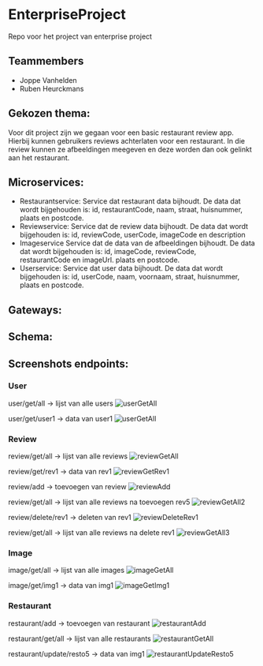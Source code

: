 # EnterpriseProject
Repo voor het project van enterprise project

## Teammembers
- Joppe Vanhelden
- Ruben Heurckmans

## Gekozen thema:
Voor dit project zijn we gegaan voor een basic restaurant review app. Hierbij kunnen gebruikers reviews achterlaten voor een restaurant. In die review kunnen ze afbeeldingen meegeven en deze worden dan ook gelinkt aan het restaurant.

## Microservices: 
- Restaurantservice:
  Service dat restaurant data bijhoudt. De data dat wordt bijgehouden is: id, restaurantCode, naam, straat, huisnummer, 
  plaats en postcode.
- Reviewservice:
  Service dat de review data bijhoudt. De data dat wordt bijgehouden is: id, reviewCode, userCode, imageCode en description
- Imageservice
  Service dat de data van de afbeeldingen bijhoudt. De data dat wordt bijgehouden is: id, imageCode, reviewCode,   
  restaurantCode en imageUrl.
  plaats en postcode.
- Userservice:
  Service dat user data bijhoudt. De data dat wordt bijgehouden is: id, userCode, naam, voornaam, straat, huisnummer, 
  plaats en postcode.

## Gateways:

## Schema:

## Screenshots endpoints:

### User
user/get/all -> lijst van alle users
![userGetAll](./Screenshots/userGetAll.png)

user/get/user1 -> data van user1
![userGetAll](./Screenshots/userGetUser1.png)

### Review
review/get/all -> lijst van alle reviews
![reviewGetAll](./Screenshots/reviewGetAll.png)

review/get/rev1 -> data van rev1
![reviewGetRev1](./Screenshots/reviewGetRev1.png)

review/add -> toevoegen van review
![reviewAdd](./Screenshots/reviewAdd.png)

review/get/all -> lijst van alle reviews na toevoegen rev5
![reviewGetAll2](./Screenshots/reviewGetAll2.png)

review/delete/rev1 -> deleten van rev1
![reviewDeleteRev1](./Screenshots/reviewDeleteRev1.png)

review/get/all -> lijst van alle reviews na delete rev1
![reviewGetAll3](./Screenshots/reviewGetAll3.png)

### Image

image/get/all -> lijst van alle images
![imageGetAll](./Screenshots/imageGetAll.png)

image/get/img1 -> data van img1
![imageGetImg1](./Screenshots/imageGetImg1.png)

### Restaurant

restaurant/add -> toevoegen van restaurant
![restaurantAdd](./Screenshots/restaurantAdd.png)

restaurant/get/all -> lijst van alle restaurants
![restaurantGetAll](./Screenshots/restaurantGetAll.png)

restaurant/update/resto5 -> data van img1
![restaurantUpdateResto5](./Screenshots/restaurantUpdateResto5.png)


